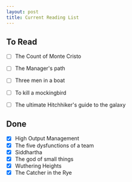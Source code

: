 ```yaml
---
layout: post
title: Current Reading List
---
```


## To Read

- [ ] The Count of Monte Cristo
- [ ] The Manager's path
- [ ] Three men in a boat 
- [ ] To kill a mockingbird
- [ ] The ultimate Hitchhiker's guide to the galaxy




## Done

- [x] High Output Management
- [x] The five dysfunctions of a team 
- [x] Siddhartha 
- [x] The god of small things
- [x] Wuthering Heights
- [x] The Catcher in the Rye